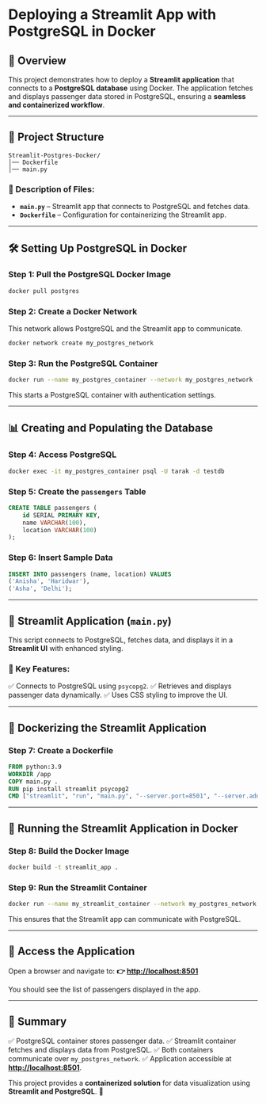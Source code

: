 # Deploying a Streamlit App with PostgreSQL in Docker

## 📌 Overview
This project demonstrates how to deploy a **Streamlit application** that connects to a **PostgreSQL database** using Docker. The application fetches and displays passenger data stored in PostgreSQL, ensuring a **seamless and containerized workflow**.

---

## 📁 Project Structure
```
Streamlit-Postgres-Docker/
│── Dockerfile
│── main.py
```
### 🔹 Description of Files:
- **`main.py`** – Streamlit app that connects to PostgreSQL and fetches data.
- **`Dockerfile`** – Configuration for containerizing the Streamlit app.

---

## 🛠 Setting Up PostgreSQL in Docker

### **Step 1: Pull the PostgreSQL Docker Image**
```bash
docker pull postgres
```

### **Step 2: Create a Docker Network**
This network allows PostgreSQL and the Streamlit app to communicate.
```bash
docker network create my_postgres_network
```

### **Step 3: Run the PostgreSQL Container**
```bash
docker run --name my_postgres_container --network my_postgres_network -e POSTGRES_USER=tarak -e POSTGRES_PASSWORD=secret -e POSTGRES_DB=testdb -p 5432:5432 -d postgres
```
This starts a PostgreSQL container with authentication settings.

---

## 📊 Creating and Populating the Database

### **Step 4: Access PostgreSQL**
```bash
docker exec -it my_postgres_container psql -U tarak -d testdb
```

### **Step 5: Create the `passengers` Table**
```sql
CREATE TABLE passengers (
    id SERIAL PRIMARY KEY,
    name VARCHAR(100),
    location VARCHAR(100)
);
```

### **Step 6: Insert Sample Data**
```sql
INSERT INTO passengers (name, location) VALUES
('Anisha', 'Haridwar'),
('Asha', 'Delhi');
```

---

## 🎨 Streamlit Application (`main.py`)
This script connects to PostgreSQL, fetches data, and displays it in a **Streamlit UI** with enhanced styling.

### 🔹 Key Features:
✅ Connects to PostgreSQL using `psycopg2`.
✅ Retrieves and displays passenger data dynamically.
✅ Uses CSS styling to improve the UI.

---

## 🐳 Dockerizing the Streamlit Application

### **Step 7: Create a Dockerfile**
```dockerfile
FROM python:3.9
WORKDIR /app
COPY main.py .
RUN pip install streamlit psycopg2
CMD ["streamlit", "run", "main.py", "--server.port=8501", "--server.address=0.0.0.0"]
```

---

## 🚀 Running the Streamlit Application in Docker

### **Step 8: Build the Docker Image**
```bash
docker build -t streamlit_app .
```

### **Step 9: Run the Streamlit Container**
```bash
docker run --name my_streamlit_container --network my_postgres_network -p 8501:8501 -d streamlit_app
```
This ensures that the Streamlit app can communicate with PostgreSQL.

---

## 🔗 Access the Application
Open a browser and navigate to: **👉 [http://localhost:8501](http://localhost:8501)**

You should see the list of passengers displayed in the app.

---

## 🎯 Summary
✅ PostgreSQL container stores passenger data.
✅ Streamlit container fetches and displays data from PostgreSQL.
✅ Both containers communicate over `my_postgres_network`.
✅ Application accessible at **[http://localhost:8501](http://localhost:8501)**.

This project provides a **containerized solution** for data visualization using **Streamlit and PostgreSQL**. 🚀


